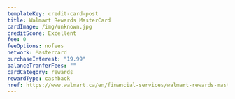 ```yaml
---
templateKey: credit-card-post
title: Walmart Rewards MasterCard
cardImage: /img/unknown.jpg
creditScore: Excellent
fee: 0
feeOptions: nofees
network: Mastercard
purchaseInterest: "19.99"
balanceTranferFees: ""
cardCategory: rewards
rewardType: cashback
href: https://www.walmart.ca/en/financial-services/walmart-rewards-mastercard
---
```

